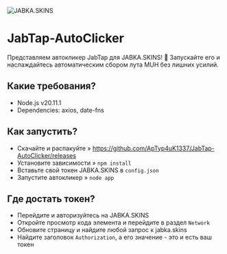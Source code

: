 ![JABKA.SKINS](https://jabka.skin/assets/images/logo/logo.svg)

# JabTap-AutoClicker

Представляем автокликер JabTap для JABKA.SKINS! 🚀 Запускайте его и наслаждайтесь автоматическим сбором лута MUH без лишних усилий.

## Какие требования?
- Node.js v20.11.1
- Dependencies: axios, date-fns

## Как запустить?
- Скачайте и распакуйте » https://github.com/ApTyp4uK1337/JabTap-AutoClicker/releases
- Установите зависимости » ```npm install```
- Вставьте свой токен JABKA.SKINS в ```config.json```
- Запустите автокликер » ```node app```

## Где достать токен?
- Перейдите и авторизуйтесь на JABKA.SKINS
- Откройте просмотр кода элемента и перейдите в раздел ```Network```
- Обновите страницу и найдите любой запрос к jabka.skins
- Найдите заголовок ```Authorization```, а его значение - это и есть ваш токен
